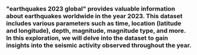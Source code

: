 ### "earthquakes 2023 global" provides valuable information about earthquakes worldwide in the year 2023. This dataset includes various parameters such as time, location (latitude and longitude), depth, magnitude, magnitude type, and more. In this exploration, we will delve into the dataset to gain insights into the seismic activity observed throughout the year.



